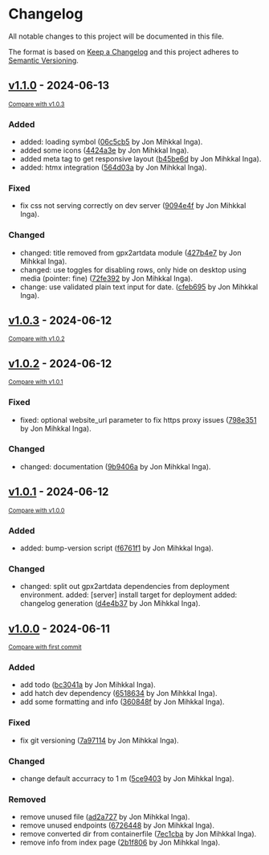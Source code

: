 # Changelog

All notable changes to this project will be documented in this file.

The format is based on [Keep a Changelog](http://keepachangelog.com/en/1.0.0/)
and this project adheres to [Semantic Versioning](http://semver.org/spec/v2.0.0.html).

<!-- insertion marker -->
## [v1.1.0](https://github.com/jomiq/gpx2artdata/releases/tag/v1.1.0) - 2024-06-13

<small>[Compare with v1.0.3](https://github.com/jomiq/gpx2artdata/compare/v1.0.3...v1.1.0)</small>

### Added

- added: loading symbol ([06c5cb5](https://github.com/jomiq/gpx2artdata/commit/06c5cb51608f600e2aadf5a0c963bd2dcea327dd) by Jon Mihkkal Inga).
- added some icons ([4424a3e](https://github.com/jomiq/gpx2artdata/commit/4424a3e125b1213d37f3e3ad2906705a304eade1) by Jon Mihkkal Inga).
- added meta tag to get responsive layout ([b45be6d](https://github.com/jomiq/gpx2artdata/commit/b45be6da667eb09a1b170671c712db9c75519cf9) by Jon Mihkkal Inga).
- added: htmx integration ([564d03a](https://github.com/jomiq/gpx2artdata/commit/564d03aca5275554171e580a649800322f95fbc3) by Jon Mihkkal Inga).

### Fixed

- fix css not serving correctly on dev server ([9094e4f](https://github.com/jomiq/gpx2artdata/commit/9094e4f9bdf9f961a59ca4e99082f7d386bc37e8) by Jon Mihkkal Inga).

### Changed

- changed: title removed from gpx2artdata module ([427b4e7](https://github.com/jomiq/gpx2artdata/commit/427b4e78cf14f069802c1372bfe5e689d681939d) by Jon Mihkkal Inga).
- changed: use toggles for disabling rows, only hide on desktop using media (pointer: fine) ([72fe392](https://github.com/jomiq/gpx2artdata/commit/72fe392c3fa17490fa50e831d6444745615d1a98) by Jon Mihkkal Inga).
- change: use validated plain text input for date. ([cfeb695](https://github.com/jomiq/gpx2artdata/commit/cfeb695a39f67e0381f4bdc62d112c33553065ac) by Jon Mihkkal Inga).

## [v1.0.3](https://github.com/jomiq/gpx2artdata/releases/tag/v1.0.3) - 2024-06-12

<small>[Compare with v1.0.2](https://github.com/jomiq/gpx2artdata/compare/v1.0.2...v1.0.3)</small>

## [v1.0.2](https://github.com/jomiq/gpx2artdata/releases/tag/v1.0.2) - 2024-06-12

<small>[Compare with v1.0.1](https://github.com/jomiq/gpx2artdata/compare/v1.0.1...v1.0.2)</small>

### Fixed

- fixed: optional website_url parameter to fix https proxy issues ([798e351](https://github.com/jomiq/gpx2artdata/commit/798e3510fac8a38743ef1fbd7912c52b32800451) by Jon Mihkkal Inga).

### Changed

- changed: documentation ([9b9406a](https://github.com/jomiq/gpx2artdata/commit/9b9406aceed3677dc34143c484123f3409c92467) by Jon Mihkkal Inga).

## [v1.0.1](https://github.com/jomiq/gpx2artdata/releases/tag/v1.0.1) - 2024-06-12

<small>[Compare with v1.0.0](https://github.com/jomiq/gpx2artdata/compare/v1.0.0...v1.0.1)</small>

### Added

- added: bump-version script ([f6761f1](https://github.com/jomiq/gpx2artdata/commit/f6761f1cc03e55faf0a3719a12715dc0a0fc83df) by Jon Mihkkal Inga).

### Changed

- changed: split out gpx2artdata dependencies from deployment environment. added: [server] install target for deployment added: changelog generation ([d4e4b37](https://github.com/jomiq/gpx2artdata/commit/d4e4b37e9e062f5187e821e9937a1a32502973a4) by Jon Mihkkal Inga).

## [v1.0.0](https://github.com/jomiq/gpx2artdata/releases/tag/v1.0.0) - 2024-06-11

<small>[Compare with first commit](https://github.com/jomiq/gpx2artdata/compare/a49cad59f669cd3bbacd69a3449987e2b105dd15...v1.0.0)</small>

### Added

- add todo ([bc3041a](https://github.com/jomiq/gpx2artdata/commit/bc3041a54d48f5532afac911a601bce0b422457a) by Jon Mihkkal Inga).
- add hatch dev dependency ([6518634](https://github.com/jomiq/gpx2artdata/commit/6518634c06d43fb4967dcb0bc1f22863d89fae83) by Jon Mihkkal Inga).
- add some formatting and info ([360848f](https://github.com/jomiq/gpx2artdata/commit/360848f412951b5f6a52ef5a9da4ee9d92c5d065) by Jon Mihkkal Inga).

### Fixed

- fix git versioning ([7a97114](https://github.com/jomiq/gpx2artdata/commit/7a97114272a310b9728a9cacfa70f12c1f16b367) by Jon Mihkkal Inga).

### Changed

- change default accurracy to 1 m ([5ce9403](https://github.com/jomiq/gpx2artdata/commit/5ce940350b0a47e69cbd83c10ad5474f41d44d6c) by Jon Mihkkal Inga).

### Removed

- remove unused file ([ad2a727](https://github.com/jomiq/gpx2artdata/commit/ad2a72762b7fa8dea924c79a6b33c47acd321704) by Jon Mihkkal Inga).
- remove unused endpoints ([6726448](https://github.com/jomiq/gpx2artdata/commit/672644859399c1175612cd1acbbaadbd8ae62ccd) by Jon Mihkkal Inga).
- remove converted dir from containerfile ([7ec1cba](https://github.com/jomiq/gpx2artdata/commit/7ec1cba6d86741bc4d83feb6c47ecd37df46bbee) by Jon Mihkkal Inga).
- remove info from index page ([2b1f806](https://github.com/jomiq/gpx2artdata/commit/2b1f80653ea39e6e5a137cd786f777c0be8b8def) by Jon Mihkkal Inga).

